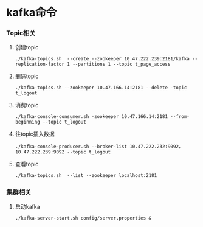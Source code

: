 # kafka命令

### Topic相关

1. 创建topic

   `./kafka-topics.sh  --create --zookeeper 10.47.222.239:2181/kafka --replication-factor 1 --partitions 1 --topic t_page_access`

2. 删除topic

   `./kafka-topics.sh --zookeeper 10.47.166.14:2181 --delete -topic t_logout`

3. 消费topic

   `./kafka-console-consumer.sh -zookeeper 10.47.166.14:2181 --from-beginning --topic t_logout`

4. 往topic插入数据

   `./kafka-console-producer.sh --broker-list 10.47.222.232:9092，10.47.222.239:9092 --topic t_logout `

5. 查看topic

   `./kafka-topics.sh  --list --zookeeper localhost:2181`





### 集群相关

1. 启动kafka

   `./kafka-server-start.sh config/server.properties &`

   ​

